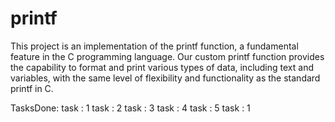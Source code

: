 # printf
This project is an implementation of the printf function, a fundamental feature in the C programming language. Our custom printf function provides the capability to format and print various types of data, including text and variables, with the same level of flexibility and functionality as the standard printf in C.

TasksDone:
task : 1
task : 2
task : 3
task : 4
task : 5
task : 1


